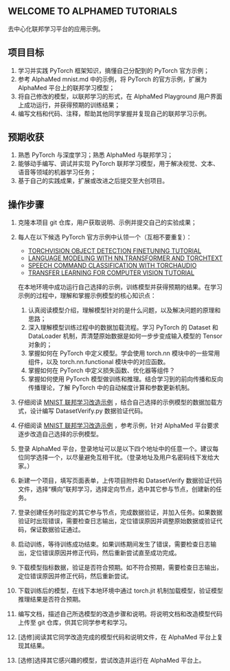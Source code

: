 ## WELCOME TO ALPHAMED TUTORIALS

去中心化联邦学习平台的应用示例。

## 项目目标

1. 学习并实践 PyTorch 框架知识，搞懂自己分配到的 PyTorch 官方示例；
2. 参考 AlphaMed mnist.md 中的示例，将 PyTorch 的官方示例，扩展为 AlphaMed 平台上的联邦学习模型；
3. 将自己修改的模型，以联邦学习的形式，在 AlphaMed Playground 用户界面上成功运行，并获得预期的训练结果；
4. 编写文档和代码、注释，帮助其他同学掌握并复现自己的联邦学习示例。

## 预期收获

1. 熟悉 PyTorch 与深度学习；熟悉 AlphaMed 与联邦学习；
2. 能够动手编写、调试并实现 PyTorch 联邦学习模型，用于解决视觉、文本、语音等领域的机器学习任务；
3. 基于自己的实践成果，扩展或改进之后提交至大创项目。

## 操作步骤
1. 克隆本项目 git 仓库，用户获取说明、示例并提交自己的实验成果；
2. 每人在以下候选 PyTorch 官方示例中认领一个（互相不要重复）：
   - [TORCHVISION OBJECT DETECTION FINETUNING TUTORIAL](https://pytorch.org/tutorials/intermediate/torchvision_tutorial.html)
   - [LANGUAGE MODELING WITH NN.TRANSFORMER AND TORCHTEXT](https://pytorch.org/tutorials/beginner/transformer_tutorial.html)
   - [SPEECH COMMAND CLASSIFICATION WITH TORCHAUDIO](https://pytorch.org/tutorials/intermediate/speech_command_classification_with_torchaudio_tutorial.html)
   - [TRANSFER LEARNING FOR COMPUTER VISION TUTORIAL](https://pytorch.org/tutorials/beginner/transfer_learning_tutorial.html)

   在本地环境中成功运行自己选择的示例，训练模型并获得预期的结果。在学习示例的过程中，理解和掌握示例模型的核心知识点：
   1. 认真阅读模型介绍，理解模型针对的是什么问题，以及解决问题的原理和思路；
   2. 深入理解模型训练过程中的数据加载流程。学习 PyTorch 的 Dataset 和 DataLoader 机制，弄清楚原始数据是如何一步步变成输入模型的 Tensor 对象的；
   3. 掌握如何在 PyTorch 中定义模型。学会使用 torch.nn 模块中的一些常用组件，以及 torch.nn.functional 模块中的对应函数。
   4. 掌握如何在 PyTorch 中定义损失函数、优化器等组件？
   5. 掌握如何使用 PyTorch 模型做训练和推理。结合学习到的前向传播和反向传播理论，了解 PyTorch 中的自动梯度计算和参数更新机制。
3. 仔细阅读 [MNIST 联邦学习改造示例](./mnist.md) ，结合自己选择的示例模型的数据加载方式，设计编写  DatasetVerify.py 数据验证代码。
4. 仔细阅读 [MNIST 联邦学习改造示例](./mnist.md) ，参考示例，针对 AlphaMed 平台要求逐步改造自己选择的示例模型。
5. 登录 AlphaMed 平台，登录地址可以是以下四个地址中的任意一个。建议每位同学选择一个，以尽量避免互相干扰。（登录地址及用户名密码线下发给大家。）
6. 新建一个项目，填写页面表单，上传项目附件和 DatasetVerify 数据验证代码文件，选择“横向”联邦学习，选择定向节点，选中其它参与节点，创建新的任务。
7. 登录创建任务时指定的其它参与节点，完成数据验证，并加入任务。如果数据验证时出现错误，需要检查日志输出，定位错误原因并调整原始数据或验证代码，保证数据验证通过。
8. 启动训练，等待训练成功结束。如果训练期间发生了错误，需要检查日志输出，定位错误原因并修正代码，然后重新尝试直至成功完成。
9. 下载模型指标数据，验证是否符合预期。如不符合预期，需要检查日志输出，定位错误原因并修正代码，然后重新尝试。
10. 下载训练后的模型，在线下本地环境中通过 torch.jit 机制加载模型，验证模型推理结果是否符合预期。
11. 编写文档，描述自己所选模型的改造步骤和说明。将说明文档和改造模型代码上传至 git 仓库，供其它同学参考和学习。
12. \[选修\]阅读其它同学改造完成的模型代码和说明文件，在 AlphaMed 平台上复现其结果。
13. \[选修\]选择其它感兴趣的模型，尝试改造并运行在 AlphaMed 平台上。

